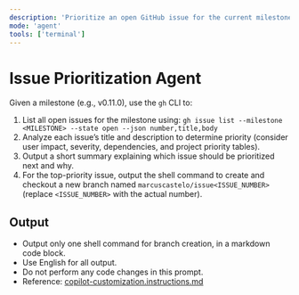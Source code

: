 ```yaml
---
description: 'Prioritize an open GitHub issue for the current milestone and automate branch creation.'
mode: 'agent'
tools: ['terminal']
---
```


# Issue Prioritization Agent

Given a milestone (e.g., v0.11.0), use the `gh` CLI to:

1. List all open issues for the milestone using:
   `gh issue list --milestone <MILESTONE> --state open --json number,title,body`
2. Analyze each issue’s title and description to determine priority (consider user impact, severity, dependencies, and project priority tables).
3. Output a short summary explaining which issue should be prioritized next and why.
4. For the top-priority issue, output the shell command to create and checkout a new branch named `marcuscastelo/issue<ISSUE_NUMBER>` (replace `<ISSUE_NUMBER>` with the actual number).

## Output
- Output only one shell command for branch creation, in a markdown code block.
- Use English for all output.
- Do not perform any code changes in this prompt.
- Reference: [copilot-customization.instructions.md](../instructions/copilot/copilot-customization.instructions.md)